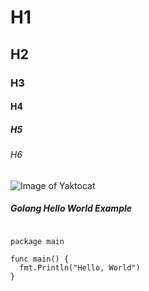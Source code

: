 # H1
## H2
### H3
#### H4
##### H5
###### H6


![Image of Yaktocat](https://octodex.github.com/images/yaktocat.png)


##### Golang Hello World Example
``` golang

package main

func main() {
  fmt.Println("Hello, World")
}

```
